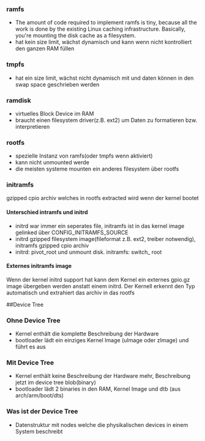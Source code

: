 ### ramfs
* The amount of code required to implement ramfs is tiny, because all the
work is done by the existing Linux caching infrastructure. Basically,
you're mounting the disk cache as a filesystem.  
* hat kein size limit, wächst dynamisch und kann wenn nicht kontrolliert den ganzen RAM füllen
### tmpfs
* hat ein size limit, wächst nicht dynamisch mit und daten können in den swap space geschrieben werden
### ramdisk
* virtuelles Block Device im RAM
* braucht einen filesystem driver(z.B. ext2) um Daten zu formatieren bzw. interpretieren
### rootfs
* spezielle Instanz von ramfs(oder tmpfs wenn aktiviert)
* kann nicht unmounted werde
* die meisten systeme mounten ein anderes filesystem über rootfs
### initramfs
gzipped cpio archiv welches in rootfs extracted wird wenn der kernel bootet
#### Unterschied intramfs und initrd
* initrd war immer ein seperates file, initramfs ist in das kernel image gelinked über CONFIG_INITRAMFS_SOURCE 
* initrd gzipped filesystem image(fileformat z.B. ext2, treiber notwendig), initramfs gzipped cpio archiv
* initrd: pivot_root und unmount disk. initramfs: switch_ root
#### Externes initramfs image
Wenn der kernel initrd support hat kann dem Kernel ein externes gpio.gz image übergeben werden anstatt einem initrd. Der Kernell erkennt den Typ automatisch und extrahiert das archiv in das rootfs

##Device Tree
### Ohne Device Tree
* Kernel enthält die komplette Beschreibung der Hardware
* bootloader lädt ein einziges Kernel Image (uImage oder zImage) und führt es aus
### Mit Device Tree
* Kernel enthält keine Beschreibung der Hardware mehr, Beschreibung jetzt im device tree blob(binary)
* bootloader lädt 2 binaries in den RAM, Kernel Image und dtb (aus arch/arm/boot/dts)
### Was ist der Device Tree
* Datenstruktur mit nodes welche die physikalischen devices in einem System beschreibt
 